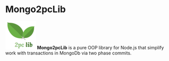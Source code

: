 # Mongo2pcLib
<img src="https://github.com/Guseyn/Mongo2pcLib/blob/master/2pclogv2.png?raw=true" width="95"> 
<b> Mongo2pcLib</b> is a pure OOP library for Node.js that simplify work with transactions in MongoDb via two phase commits.

